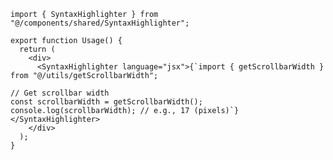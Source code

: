 ﻿```tsx
import { SyntaxHighlighter } from "@/components/shared/SyntaxHighlighter";

export function Usage() {
  return (
    <div>
      <SyntaxHighlighter language="jsx">{`import { getScrollbarWidth } from "@/utils/getScrollbarWidth";

// Get scrollbar width
const scrollbarWidth = getScrollbarWidth();
console.log(scrollbarWidth); // e.g., 17 (pixels)`}</SyntaxHighlighter>
    </div>
  );
}

```
